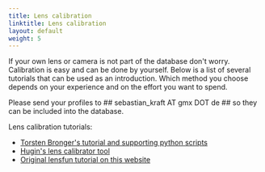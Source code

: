```yaml
---
title: Lens calibration
linktitle: Lens calibration
layout: default
weight: 5
---
```


If your own lens or camera is not part of the database don't worry. Calibration is easy and can be done by yourself. Below is a list of several tutorials that can be used as an introduction. Which method you choose depends on your experience and on the effort you want to spend.

Please send your profiles to ## sebastian_kraft AT gmx DOT de ## so they can be included into the database. 

Lens calibration tutorials:

* <a href="http://wilson.homeunix.com/lens_calibration_tutorial/" target="_blank">Torsten Bronger's tutorial and supporting python scripts</a>
* <a href="http://libregraphicsworld.org/blog/entry/creating-lens-distorsion-models-with-hugin-lens-calibrator" target="_blank">Hugin's lens calibrator tool</a>
* <a href="/calibration-tutorial/lens-calibration.html" target="_blank">Original lensfun tutorial on this website</a>


